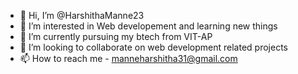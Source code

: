 - 👋 Hi, I’m @HarshithaManne23
- 👀 I’m interested in Web developement and learning new things
- 🌱 I’m currently pursuing my btech from VIT-AP
- 💞️ I’m looking to collaborate on web development related projects 
- 📫 How to reach me  - manneharshitha31@gmail.com

<!---
HarshithaManne23/HarshithaManne23 is a ✨ special ✨ repository because its `README.md` (this file) appears on your GitHub profile.
You can click the Preview link to take a look at your changes.
--->
